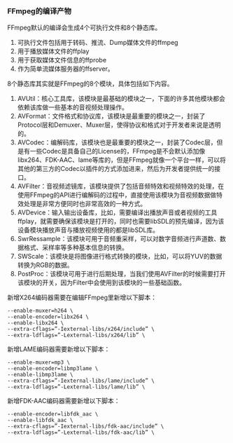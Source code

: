 ### FFmpeg的编译产物

FFmpeg默认的编译会生成4个可执行文件和8个静态库。

1. 可执行文件包括用于转码、推流、Dump媒体文件的ffmpeg
2. 用于播放媒体文件的ffplay
3. 用于获取媒体文件信息的ffprobe
4. 作为简单流媒体服务器的ffserver。

8个静态库其实就是FFmpeg的8个模块，具体包括如下内容。

1. AVUtil：核心工具库，该模块是最基础的模块之一，下面的许多其他模块都会依赖该库做一些基本的音视频处理操作。
2. AVFormat：文件格式和协议库，该模块是最重要的模块之一，封装了Protocol层和Demuxer、Muxer层，使得协议和格式对于开发者来说是透明的。
3. AVCodec：编解码库，该模块也是最重要的模块之一，封装了Codec层，但是有一些Codec是具备自己的License的，FFmpeg是不会默认添加像libx264、FDK-AAC、lame等库的，但是FFmpeg就像一个平台一样，可以将其他的第三方的Codec以插件的方式添加进来，然后为开发者提供统一的接口。
4. AVFilter：音视频滤镜库，该模块提供了包括音频特效和视频特效的处理，在使用FFmpeg的API进行编解码的过程中，直接使用该模块为音视频数据做特效处理是非常方便同时也非常高效的一种方式。
5. AVDevice：输入输出设备库，比如，需要编译出播放声音或者视频的工具ffplay，就需要确保该模块是打开的，同时也需要libSDL的预先编译，因为该设备模块播放声音与播放视频使用的都是libSDL库。
6. SwrRessample：该模块可用于音频重采样，可以对数字音频进行声道数、数据格式、采样率等多种基本信息的转换。
7. SWScale：该模块是将图像进行格式转换的模块，比如，可以将YUV的数据转换为RGB的数据。
8. PostProc：该模块可用于进行后期处理，当我们使用AVFilter的时候需要打开该模块的开关，因为Filter中会使用到该模块的一些基础函数。

新增X264编码器需要在编辑FFmpeg里新增以下脚本：
```
--enable-muxer=h264 \
--enable-encoder=libx264 \
--enable-libx264 \
--extra-cflags=”-Iexternal-libs/x264/include” \
--extra-ldflags=”-Lexternal-libs/x264/lib” \
```

新增LAME编码器需要新增以下脚本：
```
--enable-muxer=mp3 \
--enable-encoder=libmp3lame \
--enable-libmp3lame \
--extra-cflags=”-Iexternal-libs/lame/include” \
--extra-ldflags=”-Lexternal-libs/lame/lib” \
```

新增FDK-AAC编码器需要新增以下脚本：
```
--enable-encoder=libfdk_aac \
--enable-libfdk_aac \
--extra-cflags=”-Iexternal-libs/fdk-aac/include” \
--extra-ldflags=”-Lexternal-libs/fdk-aac/lib” \
```
